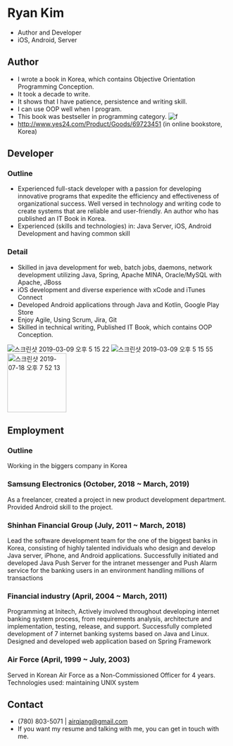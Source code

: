 # Ryan Kim
* Author and Developer
* iOS, Android, Server

## Author
* I wrote a book in Korea, which contains Objective Orientation Programming Conception.
* It took a decade to write.
* It shows that I have patience, persistence and writing skill.
* I can use OOP well when I program.
* This book was bestseller in programming category.
![f](https://user-images.githubusercontent.com/11452935/51438922-2c2a1a00-1cf6-11e9-8ae4-3308ba0b95c2.jpg)
* http://www.yes24.com/Product/Goods/69723451 (in online bookstore, Korea)

## Developer
### Outline 
* Experienced full-stack developer with a passion for developing innovative programs that expedite the efficiency and effectiveness of organizational success. Well versed in technology and writing code to create systems that are reliable and user-friendly. An author who has published an IT Book in Korea.
* Experienced (skills and technologies) in: Java Server, iOS, Android Development and having common skill
### Detail
*	Skilled in java development for web, batch jobs, daemons, network development utilizing Java, Spring, Apache MINA, Oracle/MySQL with Apache, JBoss
*	iOS development and diverse experience with xCode and iTunes Connect
*	Developed Android applications through Java and Kotlin, Google Play Store
*	Enjoy Agile, Using Scrum, Jira, Git
*	Skilled in technical writing, Published IT Book, which contains OOP Conception.

![스크린샷 2019-03-09 오후 5 15 22](https://user-images.githubusercontent.com/11452935/61503601-a382f280-a995-11e9-815b-2d45d7d65f1c.png)
![스크린샷 2019-03-09 오후 5 15 55](https://user-images.githubusercontent.com/11452935/61503605-a7167980-a995-11e9-8477-c5f367188991.png)
<img width="134" alt="스크린샷 2019-07-18 오후 7 52 13" src="https://user-images.githubusercontent.com/11452935/61503611-aaaa0080-a995-11e9-9414-1d292ad48173.png">

## Employment
### Outline
Working in the biggers company in Korea
### Samsung Electronics (October, 2018 ~ March, 2019)
As a freelancer, created a project in new product development department. Provided Android skill to the project.
### Shinhan Financial Group (July, 2011 ~ March, 2018)
Lead the software development team for the one of the biggest banks in Korea, consisting of highly talented individuals who design and develop Java server, iPhone, and Android applications. Successfully initiated and developed Java Push Server for the intranet messenger and Push Alarm service for the banking users in an environment handling millions of transactions
### Financial industry (April, 2004 ~ March, 2011)
Programming at Initech, Actively involved throughout developing internet banking system process, from requirements analysis, architecture and implementation, testing, release, and support. Successfully completed development of 7 internet banking systems based on Java and Linux. Designed and developed web application based on Spring Framework 
### Air Force (April, 1999 ~ July, 2003)
Served in Korean Air Force as a Non-Commissioned Officer for 4 years.
Technologies used: maintaining UNIX system

## Contact
* (780) 803-5071 | airqjang@gmail.com
* If you want my resume and talking with me, you can get in touch with me. 
